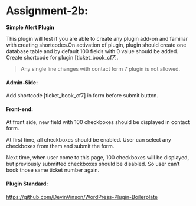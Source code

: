 # Assignment-2b: 

**Simple Alert Plugin**


This plugin will test if you are able to create any plugin add-on and familiar with creating shortcodes.On activation of plugin, plugin should create one database table and by default 100 fields with 0 value should be added.
Create shortcode for plugin [ticket_book_cf7].
> Any single line changes with contact form 7 plugin is not allowed.

#### Admin-Side:

Add shortcode [ticket_book_cf7] in form before submit button.

#### Front-end:
At front side, new field with 100 checkboxes should be displayed in contact form.

At first time, all checkboxes should be enabled. User can select any checkboxes from them and submit the form.

Next time, when user come to this page, 100 checkboxes will be displayed, but previously submitted checkboxes should be disabled. So user can’t book those same ticket number again.
 
 
 #### Plugin Standard:
 https://github.com/DevinVinson/WordPress-Plugin-Boilerplate
 
 
 